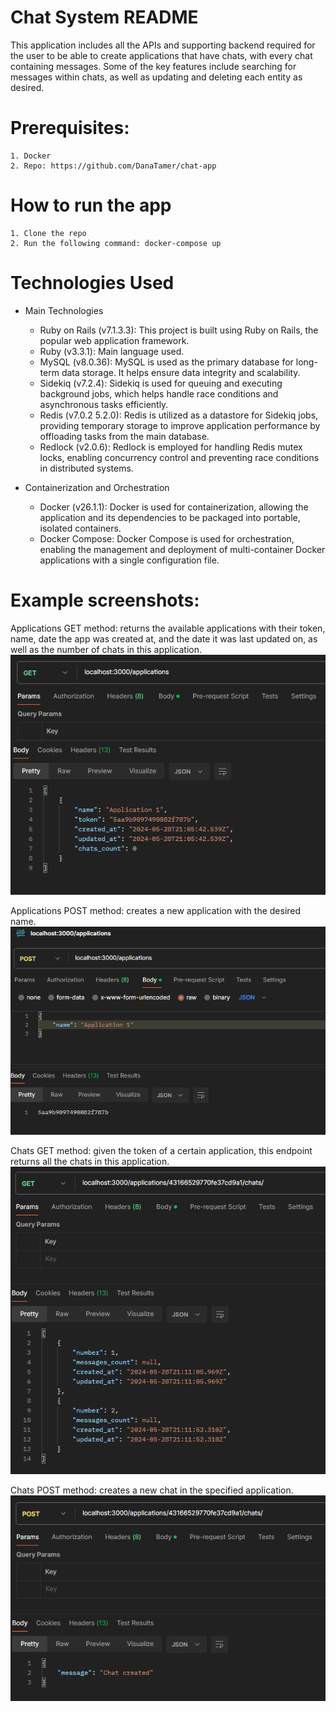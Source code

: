 # Chat System README
This application includes all the APIs and supporting backend required for the user to be able to create applications that have chats, with every chat containing messages. Some of the key features include searching for messages within chats, as well as updating and deleting each entity as desired.

# Prerequisites:
    1. Docker
    2. Repo: https://github.com/DanaTamer/chat-app

# How to run the app
    1. Clone the repo
    2. Run the following command: docker-compose up

# Technologies Used
* Main Technologies
    - Ruby on Rails (v7.1.3.3): This project is built using Ruby on Rails, the popular web application framework.
    - Ruby (v3.3.1): Main language used.
    - MySQL (v8.0.36): MySQL is used as the primary database for long-term data storage. It helps ensure data integrity and scalability.
    - Sidekiq (v7.2.4): Sidekiq is used for queuing and executing background jobs, which helps handle race conditions and asynchronous tasks efficiently.
    - Redis (v7.0.2 5.2.0): Redis is utilized as a datastore for Sidekiq jobs, providing temporary storage to improve application performance by offloading tasks from the main database.
    - Redlock (v2.0.6): Redlock is employed for handling Redis mutex locks, enabling concurrency control and preventing race conditions in distributed systems.

* Containerization and Orchestration
    - Docker (v26.1.1): Docker is used for containerization, allowing the application and its dependencies to be packaged into portable, isolated containers.
    - Docker Compose: Docker Compose is used for orchestration, enabling the management and deployment of multi-container Docker applications with a single configuration file.

# Example screenshots:
  
  Applications GET method: returns the available applications with their token, name, date the app was created at, and the date it was last updated on, as well as the number of chats in this application.
  ![get applications](app/Screenshots/application_GET.png)

  Applications POST method: creates a new application with the desired name.
  ![create application](app/Screenshots/application_POST.png)

  Chats GET method: given the token of a certain application, this endpoint returns all the chats in this application.
  ![get chats](app/Screenshots/chat_GET.png)

  Chats POST method: creates a new chat in the specified application.
  ![create chat](app/Screenshots/chat_POST.png) 